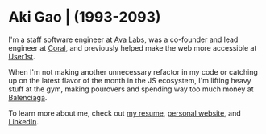 # Aki Gao | (1993-2093)
I'm a staff software engineer at [Ava Labs](https://www.avalabs.org/), was a co-founder and lead engineer at [Coral](https://www.linkedin.com/company/coral-fan/about/), and previously helped make the web more accessible at [User1st](https://www.user1st.com/). 

When I'm not making another unnecessary refactor in my code or catching up on the latest flavor of the month in the JS ecosystem, I'm lifting heavy stuff at the gym, making pourovers and spending way too much money at [Balenciaga](https://www.balenciaga.com).

To learn more about me, check out [my resume](https://github.com/iknowhtml/resume/raw/gh-pages/Aki%20Gao's%20Resume.pdf), [personal website](https://21ciaga.com),
and [LinkedIn](https://www.linkedin.com/in/iknowhtml).
